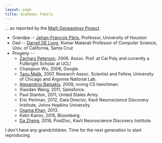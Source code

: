 ```yaml
---
layout: page
title: Academic Family
---
```


... as reported by the [Math Geneaology Project](https://www.genealogy.math.ndsu.nodak.edu/id.php?id=10797)  

  * Grandpa -- [Jehan-François Pâris](http://www2.cs.uh.edu/~paris/),  Professor, University of Houston  
  * Dad -- [Darrell DE Long](https://users.soe.ucsc.edu/~darrell/), Kumar Malavali Professor of Computer Science, Univ. of California, Santa Cruz  
  * Progeny --  
    - [Zachary Peterson](http://znjp.com/), 2006. Assoc. Prof. at Cal Poly and currently a Fullbright Scholar at UCL!   
    - Changxun Wu, 2006, Google.  
    - [Tanu Malik](http://web.ci.uchicago.edu/~tanum/), 2007, Research Assoc. Scientist and Fellow, University of Chicago and Argonne National Lab.  
    - [Alexandros Batsakis](), 2009, roving CS henchman.  
    - Xiaodan Wang, 2011, Salesforce.  
    - Paul Stanton, 2011, United States Army.  
    - Eric Perlman, 2012, Data Director, Kavli Neuroscience Discovery Institute, Johns Hopkins University.  
    - [Osama Khan](http://www.cs.jhu.edu/~okhan/), 2013.  
    - Kalin Kanov, 2015, Bloomberg.
    - [Da Zheng](http://www.cs.jhu.edu/~zhengda/), 2016, PostDoc, Kavli Neuroscience Discovery Institute.  

I don't have any grandchildren.  Time for the next generation to start reproducing.  
